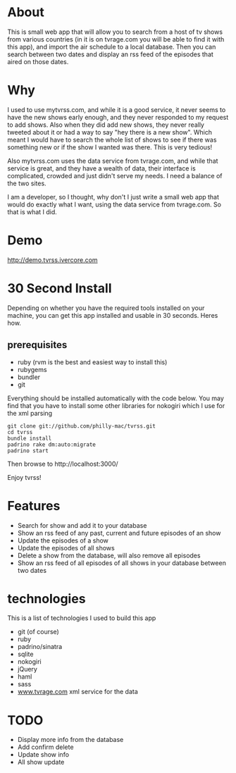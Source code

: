 # About

This is small web app that will allow you to search from a host of tv shows from various countries (in it is on tvrage.com you will be able to find it with this app),
and import the air schedule to a local database. Then you can search between two dates and display an rss feed of the episodes
that aired on those dates.

# Why

I used to use mytvrss.com, and while it is a good service, it never seems to have the new shows early enough, and they never
responded to my request to add shows. Also when they did add new shows, they never really tweeted about it or had a way to say
"hey there is a new show". Which meant I would have to search the whole list of shows to see if there was something new or if
the show I wanted was there. This is very tedious!

Also mytvrss.com uses the data service from tvrage.com, and while that service is great, and they have a wealth of data, their interface
is complicated, crowded and just didn't serve my needs. I need a balance of the two sites.

I am a developer, so I thought, why don't I just write a small web app that would do exactly what I want, using the data service from
tvrage.com. So that is what I did.

# Demo

http://demo.tvrss.ivercore.com

# 30 Second Install

Depending on whether you have the required tools installed on your machine, you can get this app installed and usable in 30 seconds.
Heres how.

## prerequisites

- ruby (rvm is the best and easiest way to install this)
- rubygems
- bundler
- git

Everything should be installed automatically with the code below.
You may find that you have to install some other libraries for nokogiri which I use for the xml parsing

    git clone git://github.com/philly-mac/tvrss.git
    cd tvrss
    bundle install
    padrino rake dm:auto:migrate
    padrino start

Then browse to http://localhost:3000/

Enjoy tvrss!

# Features

- Search for show and add it to your database
- Show an rss feed of any past, current and future episodes of an show
- Update the episodes of a show
- Update the episodes of all shows
- Delete a show from the database, will also remove all episodes
- Show an rss feed of all episodes of all shows in your database between two dates

# technologies

This is a list of technologies I used to build this app

- git (of course)
- ruby
- padrino/sinatra
- sqlite
- nokogiri
- jQuery
- haml
- sass
- www.tvrage.com xml service for the data

# TODO
- Display more info from the database
- Add confirm delete
- Update show info
- All show update
